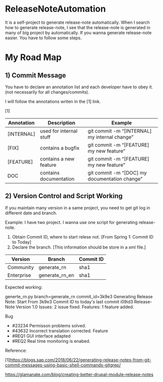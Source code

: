 # ReleaseNoteAutomation
It is a self-project to generate release-note automatically.
When I search how to generate release-note, I see that the release-note is generated in many of big project by automatically. If you wanna generate release-note easier. You have to follow some steps. 

# My Road Map
## 1) Commit Message
You have to declare an annotation list and each developer have to obey it.(not necessarily for all changes/commits). 

I will follow the annotations writen in the [1] link.

[1]

|Annotation|Description|Example|
| ------------ | ------------ | ------------ |
|[INTERNAL]|used for internal stuff|git commit -m “[INTERNAL] my internal change”|
|[FIX]|contains a bugfix|git commit -m “[FEATURE] my new feature”|
|[FEATURE]|contains a new feature|git commit -m “[FEATURE] my new feature”|
|DOC|contains documentation|git commit -m “[DOC] my documentation change”|


## 2) Version Control and Script Working
If you maintain many version in a same project, you need to get git log in different date and branch. 

Example: I have two project. I wanna use one script for generating release-note. 
1) Obtain Commit ID, where to start relese not. [From Spring 1: Commit ID to Today]
2) Declare the branch.
 [This information should be store in a xml file.]


| Version |Branch   |Commit ID   |
| ------------ | ------------ | ------------ |
|Community| generate_rn   |  sha1  |
|Enterprise   | generate_rn_en   |  sha1 |

Expected working:

generte_rn.py branch=generate_rn commit_id=3k9e3
Generating Release Note:
Start From 3k9e3 Commit ID to today's last commit i09id3
Release-Note
Version 1.0
Issues: 2 issue fixed.
Features: 1 feature added.

Bug
- #23234 Permisson problems solved.
- #43632 Incorrect translation corrected.
Feature
- #REQ1 GUI interface adapted
- #REQ2 Real time monitoring is enabed.





Reference:

[1]https://blogs.sap.com/2018/06/22/generating-release-notes-from-git-commit-messages-using-basic-shell-commands-gitgrep/

https://glamanate.com/blog/creating-better-drupal-module-release-notes

